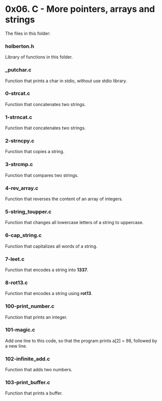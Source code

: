 # 0x06. C - More pointers, arrays and strings

The files in this folder:

### holberton.h

Library of functions in this folder.

### _putchar.c

Function that prints a char in stdio, without use stdio library.

### 0-strcat.c

Function that concatenates two strings.

### 1-strncat.c

Function that concatenates two strings.

### 2-strncpy.c

Function that copies a string.

### 3-strcmp.c

Function that compares two strings.

### 4-rev_array.c

Function that reverses the content of an array of integers.

### 5-string_toupper.c

Function that changes all lowercase letters of a string to uppercase.

### 6-cap_string.c

Function that capitalizes all words of a string.

### 7-leet.c

Function that encodes a string into **1337**.

### 8-rot13.c

Function that encodes a string using **rot13**.

### 100-print_number.c

Function that prints an integer.

### 101-magic.c

Add one line to this code, so that the program prints a[2] = 98, followed by a new line.

### 102-infinite_add.c

Function that adds two numbers.

### 103-print_buffer.c

Function that prints a buffer.
